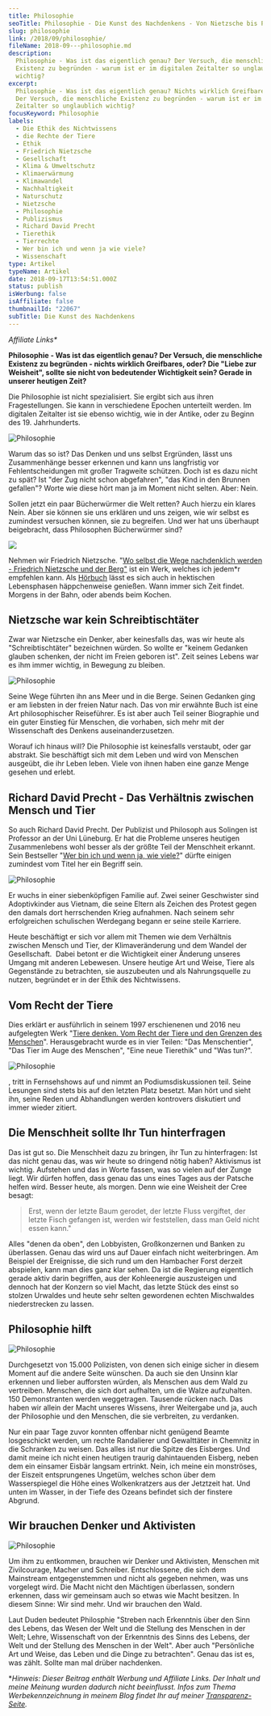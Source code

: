 ```yaml
---
title: Philosophie
seoTitle: Philosophie - Die Kunst des Nachdenkens - Von Nietzsche bis Precht
slug: philosophie
link: /2018/09/philosophie/
fileName: 2018-09---philosophie.md
description:
  Philosophie - Was ist das eigentlich genau? Der Versuch, die menschliche
  Existenz zu begründen - warum ist er im digitalen Zeitalter so unglaublich
  wichtig?
excerpt:
  Philosophie - Was ist das eigentlich genau? Nichts wirklich Greifbares, oder?
  Der Versuch, die menschliche Existenz zu begründen - warum ist er im digitalen
  Zeitalter so unglaublich wichtig?
focusKeyword: Philosophie
labels:
  - Die Ethik des Nichtwissens
  - die Rechte der Tiere
  - Ethik
  - Friedrich Nietzsche
  - Gesellschaft
  - Klima & Umweltschutz
  - Klimaerwärmung
  - Klimawandel
  - Nachhaltigkeit
  - Naturschutz
  - Nietzsche
  - Philosophie
  - Publizismus
  - Richard David Precht
  - Tierethik
  - Tierrechte
  - Wer bin ich und wenn ja wie viele?
  - Wissenschaft
type: Artikel
typeName: Artikel
date: 2018-09-17T13:54:51.000Z
status: publish
isWerbung: false
isAffiliate: false
thumbnailId: "22067"
subTitle: Die Kunst des Nachdenkens
---
```


<em>Affiliate Links\*</em>

<strong>Philosophie - Was ist das eigentlich genau? Der Versuch, die menschliche
Existenz zu begründen - nichts wirklich Greifbares, oder? Die "Liebe zur
Weisheit", sollte sie nicht von bedeutender Wichtigkeit sein? Gerade in unserer
heutigen Zeit?</strong>

Die Philosophie ist nicht spezialisiert. Sie ergibt sich aus ihren
Fragestellungen. Sie kann in verschiedene Epochen unterteilt werden. Im
digitalen Zeitalter ist sie ebenso wichtig, wie in der Antike, oder zu Beginn
des 19. Jahrhunderts.

![Philosophie](http://cardamonchai.com/wp-content/uploads/2018/09/12835184404_98f71faab6_z-400x267.jpg)

Warum das so ist? Das Denken und uns selbst Ergründen, lässt uns Zusammenhänge
besser erkennen und kann uns langfristig vor Fehlentscheidungen mit großer
Tragweite schützen. Doch ist es dazu nicht zu spät? Ist "der Zug nicht schon
abgefahren", "das Kind in den Brunnen gefallen"? Worte wie diese hört man ja im
Moment nicht selten. Aber: Nein.

Sollen jetzt ein paar Bücherwürmer die Welt retten? Auch hierzu ein klares Nein.
Aber sie können sie uns erklären und uns zeigen, wie wir selbst es zumindest
versuchen können, sie zu begreifen. Und wer hat uns überhaupt beigebracht, dass
Philosophen Bücherwürmer sind?

![](//ir-de.amazon-adsystem.com/e/ir?t=cardamonchai-21&l=am2&o=3&a=B00NTQ6K7E)

Nehmen wir Friedrich Nietzsche.
"<a href="https://www.audible.de/pd/Wo-selbst-die-Wege-nachdenklich-werden-Hoerbuch/8711952555?" target="_blank" rel="noopener nofollow">Wo
selbst die Wege nachdenklich werden - Friedrich Nietzsche und der Berg"</a> ist
ein Werk, welches ich jedem\*r empfehlen kann. Als
<a href="https://www.amazon.de/gp/product/B00NTQ6K7E/ref=as_li_tl?ie=UTF8&amp;camp=1638&amp;creative=6742&amp;creativeASIN=B00NTQ6K7E&amp;linkCode=as2&amp;tag=cardamonchai-21&amp;linkId=a30516ccfe001399fd0d08d742fe1a3a" target="_blank" rel="noopener nofollow">Hörbuch</a>
lässt es sich auch in hektischen Lebensphasen häppchenweise genießen. Wann immer
sich Zeit findet. Morgens in der Bahn, oder abends beim Kochen.

## Nietzsche war kein Schreibtischtäter

Zwar war Nietzsche ein Denker, aber keinesfalls das, was wir heute als
"Schreibtischtäter" bezeichnen würden. So wollte er "keinem Gedanken glauben
schenken, der nicht im Freien geboren ist". Zeit seines Lebens war es ihm immer
wichtig, in Bewegung zu bleiben.

![Philosophie](http://cardamonchai.com/wp-content/uploads/2018/09/12834842573_b2be547655_z-400x267.jpg)

Seine Wege führten ihn ans Meer und in die Berge. Seinen Gedanken ging er am
liebsten in der freien Natur nach. Das von mir erwähnte Buch ist eine Art
philosophischer Reiseführer. Es ist aber auch Teil seiner Biographie und ein
guter Einstieg für Menschen, die vorhaben, sich mehr mit der Wissenschaft des
Denkens auseinanderzusetzen.

Worauf ich hinaus will? Die Philosophie ist keinesfalls verstaubt, oder gar
abstrakt. Sie beschäftigt sich mit dem Leben und wird von Menschen ausgeübt, die
ihr Leben leben. Viele von ihnen haben eine ganze Menge gesehen und erlebt.

## Richard David Precht - Das Verhältnis zwischen Mensch und Tier

So auch Richard David Precht. Der Publizist und Philosoph aus Solingen ist
Professor an der Uni Lüneburg. Er hat die Probleme unseres heutigen
Zusammenlebens wohl besser als der größte Teil der Menschheit erkannt. Sein
Bestseller
"<a href="https://www.audible.de/pd/Wer-bin-ich-und-wenn-ja-wie-viele-Hoerbuch/B007I3AD9K?" target="_blank" rel="noopener nofollow">Wer
bin ich und wenn ja, wie viele?</a>" dürfte einigen zumindest vom Titel her ein
Begriff sein.

![Philosophie](http://cardamonchai.com/wp-content/uploads/2018/09/12835036544_0c88897a95_z-400x267.jpg)

Er wuchs in einer siebenköpfigen Familie auf. Zwei seiner Geschwister sind
Adoptivkinder aus Vietnam, die seine Eltern als Zeichen des Protest gegen den
damals dort herrschenden Krieg aufnahmen. Nach seinem sehr erfolgreichen
schulischen Werdegang begann er seine steile Karriere.

Heute beschäftigt er sich vor allem mit Themen wie dem Verhältnis zwischen
Mensch und Tier, der Klimaveränderung und dem Wandel der Gesellschaft.  Dabei
betont er die Wichtigkeit einer Änderung unseres Umgang mit anderen Lebewesen.
Unsere heutige Art und Weise, Tiere als Gegenstände zu betrachten, sie
auszubeuten und als Nahrungsquelle zu nutzen, begründet er in der Ethik des
Nichtwissens.

## Vom Recht der Tiere

Dies erklärt er ausführlich in seinem 1997 erschienenen und 2016 neu aufgelegten
Werk
"<a href="https://www.audible.de/pd/Tiere-denken-Vom-Recht-der-Tiere-und-den-Grenzen-des-Menschen-Hoerbuch/B01LWVI2XP?" target="_blank" rel="noopener nofollow">Tiere
denken. Vom Recht der Tiere und den Grenzen des Menschen</a>". Herausgebracht
wurde es in vier Teilen: "Das Menschentier", "Das Tier im Auge des Menschen",
"Eine neue Tierethik" und "Was tun?".

![Philosophie](http://cardamonchai.com/wp-content/uploads/2018/09/12835050734_41e45a91fb_z-400x273.jpg)

, tritt in Fernsehshows auf und nimmt an Podiumsdiskussionen teil. Seine
Lesungen sind stets bis auf den letzten Platz besetzt. Man hört und sieht ihn,
seine Reden und Abhandlungen werden kontrovers diskutiert und immer wieder
zitiert.

## Die Menschheit sollte Ihr Tun hinterfragen

Das ist gut so. Die Menschheit dazu zu bringen, ihr Tun zu hinterfragen: Ist das
nicht genau das, was wir heute so dringend nötig haben? Aktivismus ist wichtig.
Aufstehen und das in Worte fassen, was so vielen auf der Zunge liegt. Wir dürfen
hoffen, dass genau das uns eines Tages aus der Patsche helfen wird. Besser
heute, als morgen. Denn wie eine Weisheit der Cree besagt:

<blockquote>Erst, wenn der letzte Baum gerodet,
der letzte Fluss vergiftet,
der letzte Fisch gefangen ist,
werden wir feststellen, dass man Geld nicht essen kann."</blockquote>

Alles "denen da oben", den Lobbyisten, Großkonzernen und Banken zu überlassen.
Genau das wird uns auf Dauer einfach nicht weiterbringen. Am Beispiel der
Ereignisse, die sich rund um den Hambacher Forst derzeit abspielen, kann man
dies ganz klar sehen. Da ist die Regierung eigentlich gerade aktiv darin
begriffen, aus der Kohleenergie auszusteigen und dennoch hat der Konzern so viel
Macht, das letzte Stück des einst so stolzen Urwaldes und heute sehr selten
gewordenen echten Mischwaldes niederstrecken zu lassen.

## Philosophie hilft

![Philosophie](http://cardamonchai.com/wp-content/uploads/2018/09/12834775203_3cb667892b_z-400x267.jpg)

Durchgesetzt von 15.000 Polizisten, von denen sich einige sicher in diesem
Moment auf die andere Seite wünschen. Da auch sie den Unsinn klar erkennen und
lieber aufforsten würden, als Menschen aus dem Wald zu vertreiben. Menschen, die
sich dort aufhalten, um die Walze aufzuhalten. 150 Demonstranten werden
weggetragen. Tausende rücken nach. Das haben wir allein der Macht unseres
Wissens, ihrer Weitergabe und ja, auch der Philosophie und den Menschen, die sie
verbreiten, zu verdanken.

Nur ein paar Tage zuvor konnten offenbar nicht genügend Beamte losgeschickt
werden, um rechte Randalierer und Gewalttäter in Chemnitz in die Schranken zu
weisen. Das alles ist nur die Spitze des Eisberges. Und damit meine ich nicht
einen heutigen traurig dahintauenden Eisberg, neben dem ein einsamer Eisbär
langsam ertrinkt. Nein, ich meine ein monströses, der Eiszeit entsprungenes
Ungetüm, welches schon über dem Wasserspiegel die Höhe eines Wolkenkratzers aus
der Jetztzeit hat. Und unten im Wasser, in der Tiefe des Ozeans befindet sich
der finstere Abgrund.

## Wir brauchen Denker und Aktivisten

![Philosophie](http://cardamonchai.com/wp-content/uploads/2018/09/12834641775_e09bf427d6_z-400x267.jpg)

Um ihm zu entkommen, brauchen wir Denker und Aktivisten, Menschen mit
Zivilcourage, Macher und Schreiber. Entschlossene, die sich dem Mainstream
entgegenstemmen und nicht als gegeben nehmen, was uns vorgelegt wird. Die Macht
nicht den Mächtigen überlassen, sondern erkennen, dass wir gemeinsam auch so
etwas wie Macht besitzen. In diesem Sinne: Wir sind mehr. Und wir brauchen den
Wald.

Laut Duden bedeutet Philosphie "Streben nach Erkenntnis über den Sinn des
Lebens, das Wesen der Welt und die Stellung des Menschen in der Welt; Lehre,
Wissenschaft von der Erkenntnis des Sinns des Lebens, der Welt und der Stellung
des Menschen in der Welt". Aber auch "Persönliche Art und Weise, das Leben und
die Dinge zu betrachten". Genau das ist es, was zählt. Sollte man mal drüber
nachdenken.

\*<em>Hinweis: Dieser Beitrag enthält Werbung und Affiliate Links. Der Inhalt
und meine Meinung wurden dadurch nicht beeinflusst. Infos zum Thema
Werbekennzeichnung in meinem Blog findet Ihr auf
meiner <a href="https://cardamonchai.com/werbung/">Transparenz-Seite</a>.</em>
